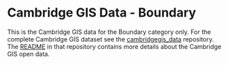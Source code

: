 Cambridge GIS Data - Boundary
=============================

This is the Cambridge GIS data for the Boundary category only.  For the complete Cambridge GIS dataset see the [cambridgegis_data](https://github.com/cambridgegis/cambridgegis_data) repository.  The [README](https://github.com/cambridgegis/cambridgegis_data/blob/master/README.md) in that repository contains more details about the Cambridge GIS open data.
